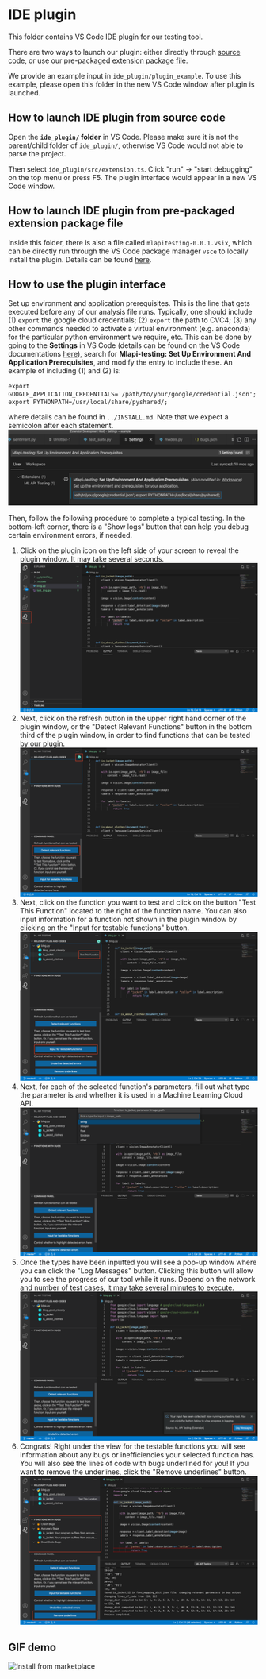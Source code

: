 # IDE plugin

This folder contains VS Code IDE plugin for our testing tool.

There are two ways to launch our plugin: either directly through [source code](#source_code), or use our pre-packaged [extension package file](#package_file).

We provide an example input in `ide_plugin/plugin_example`. To use this example, please open this folder in the new VS Code window after plugin is launched.

## How to launch IDE plugin from source code <a name="source_code"></a>
Open the **`ide_plugin/` folder** in VS Code. Please make sure it is not the parent/child folder of `ide_plugin/`, otherwise VS Code would not able to parse the project.

Then select `ide_plugin/src/extension.ts`. Click "run" -> "start debugging" on the top menu or press F5. The plugin interface would appear in a new VS Code window.


## How to launch IDE plugin from pre-packaged extension package file <a name="package_file"></a>

Inside this folder, there is also a file called `mlapitesting-0.0.1.vsix`, which can be directly run through the VS Code package manager `vsce` to locally install the plugin. Details can be found [here](https://code.visualstudio.com/api/working-with-extensions/publishing-extension#packaging-extensions).


## How to use the plugin interface

Set up environment and application prerequisites. This is the line that gets executed before any of our analysis file runs. Typically, one should include (1) `export` the google cloud credentials; (2) `export` the path to CVC4; (3) any other commands needed to activate a virtual environment (e.g. anaconda) for the particular python environment we require, etc. This can be done by going to the **Settings** in VS Code (details can be found on the VS Code documentations [here](https://code.visualstudio.com/docs/getstarted/settings)), search for **Mlapi-testing: Set Up Environment And Application Prerequisites**, and modify the entry to include these. An example of including (1) and (2) is:
```
export GOOGLE_APPLICATION_CREDENTIALS='/path/to/your/google/credential.json'; export PYTHONPATH=/usr/local/share/pyshared/;
```
where details can be found in `../INSTALL.md`. Note that we expect a semicolon after each statement.
![Install from marketplace](demo/settings.png)

Then, follow the following procedure to complete a typical testing. In the bottom-left corner, there is a "Show logs" button that can help you debug certain environment errors, if needed.

1. Click on the plugin icon on the left side of your screen to reveal the plugin window. It may take several seconds.
![Install from marketplace](demo/demo1.jpeg)
2. Next, click on the refresh button in the upper right hand corner of the plugin window, or the "Detect Relevant Functions" button in the bottom third of the plugin window, in order to find functions that can be tested by our plugin.
![Install from marketplace](demo/demo2.jpeg)
3. Next, click on the function you want to test and click on the button "Test This Function" located to the right of the function name. You can also input information for a function not shown in the plugin window by clicking on the "Input for testable functions" button.
![Install from marketplace](demo/demo3.jpeg)
4. Next, for each of the selected function's parameters, fill out what type the parameter is and whether it is used in a Machine Learning Cloud API.
![Install from marketplace](demo/demo4.jpeg)
5. Once the types have been inputted you will see a pop-up window where you can click the "Log Messages" button. Clicking this button will allow you to see the progress of our tool while it runs. Depend on the network and number of test cases, it may take several minutes to execute.
![Install from marketplace](demo/demo5.jpeg)
6. Congrats! Right under the view for the testable functions you will see information about any bugs or inefficiencies your selected function has. You will also see the lines of code with bugs underlined for you! If you want to remove the underlines, click the "Remove underlines" button.
![Install from marketplace](demo/demo6.jpeg)

## GIF demo
![Install from marketplace](demo/demo-video.gif)
